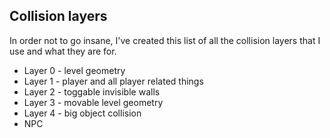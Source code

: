## Collision layers

In order not to go insane, I've created this list of all the collision layers that I use and what they are for.
* Layer 0 - level geometry
* Layer 1 - player and all player related things
* Layer 2 - toggable invisible walls
* Layer 3 - movable level geometry
* Layer 4 - big object collision
* NPC